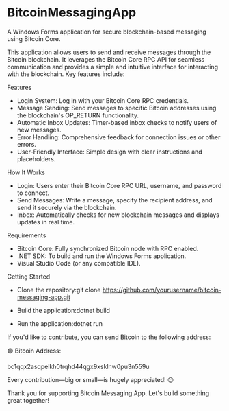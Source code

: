 # BitcoinMessagingApp
A Windows Forms application for secure blockchain-based messaging using Bitcoin Core.

This application allows users to send and receive messages through the Bitcoin blockchain. It leverages the Bitcoin Core RPC API for seamless communication and provides a simple and intuitive interface for interacting with the blockchain. Key features include:

Features

- Login System: Log in with your Bitcoin Core RPC credentials.
- Message Sending: Send messages to specific Bitcoin addresses using the blockchain's OP_RETURN functionality.
- Automatic Inbox Updates: Timer-based inbox checks to notify users of new messages.
- Error Handling: Comprehensive feedback for connection issues or other errors.
- User-Friendly Interface: Simple design with clear instructions and placeholders.

How It Works

- Login: Users enter their Bitcoin Core RPC URL, username, and password to connect.
- Send Messages: Write a message, specify the recipient address, and send it securely via the blockchain.
- Inbox: Automatically checks for new blockchain messages and displays updates in real time.

Requirements

- Bitcoin Core: Fully synchronized Bitcoin node with RPC enabled.
- .NET SDK: To build and run the Windows Forms application.
- Visual Studio Code (or any compatible IDE).

Getting Started

- Clone the repository:git clone https://github.com/yourusername/bitcoin-messaging-app.git

- Build the application:dotnet build

- Run the application:dotnet run




If you'd like to contribute, you can send Bitcoin to the following address:

🟢 Bitcoin Address:

bc1qqx2asqpelkh0trqhd44qgx9xsklnw0pu3n559u

Every contribution—big or small—is hugely appreciated! 😊

Thank you for supporting Bitcoin Messaging App. Let's build something great together! 
